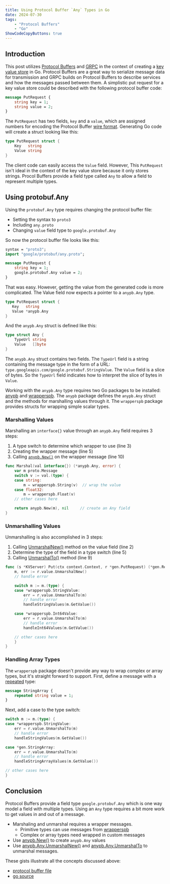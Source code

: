 ```yaml
---
title: Using Protocol Buffer `Any` Types in Go
date: 2024-07-30
tags:
    - "Protocol Buffers"
    - "Go"
ShowCodeCopyButtons: true
---
```


## Introduction

This post utilizes [Protocol Buffers](https://protobuf.dev/) and [GRPC](https://grpc.io/) in the context of creating a [key value store](https://en.wikipedia.org/wiki/Key%E2%80%93value_database) in Go.  Protocol Buffers are a great way to serialize message data for transmission and GRPC builds on Protocol Buffers to describe services and how the messages passed between them.  A simplistic put request for a key value store could be described with the following protocol buffer code:

```protobuf {lineNos=table}
message PutRequest {
    string key = 1;
    string value = 2;
}
```

The `PutRequest` has two fields, `key` and a `value`, which are assigned numbers for encoding the Protocol Buffer [wire format](https://protobuf.dev/programming-guides/encoding/).  Generating Go code will create a struct looking like this:

```go {lineNos=table}
type PutRequest struct {
    Key   string 
    Value string
}
```

The client code can easily access the `Value` field.  However, This `PutRequest` isn't ideal in the context of the key value store because it only stores strings.  Procol Buffers provide a field type called `Any` to allow a field to represent multiple types.  

## Using protobuf.Any

Using the `protobuf.Any` type requires changing the protocol buffer file:
* Setting the syntax to `proto3`
* Including `any.proto`
* Changing `value` field type to `google.protobuf.Any`

So now the protocol buffer file looks like this:

```protobuf {lineNos=table}
syntax = "proto3";
import "google/protobuf/any.proto";

message PutRequest {
    string key = 1;
    google.protobuf.Any value = 2;
}
```

That was easy.  However, getting the value from the generated code is more complicated.  The Value field now expects a pointer to a `anypb.Any` type.
```go {lineNos=table,hl_lines=[3]}
type PutRequest struct {
   Key   string
   Value *anypb.Any
}
```                                           

And the `anypb.Any` struct is defined like this:

```go {lineNos=table}
type struct Any {
    TypeUrl string 
    Value   []byte 
}
```

The `anypb.Any` struct contains two fields.  The `TypeUrl` field is a string containing the message type in the form of a URL: `type.googleapis.com/google.protobuf.StringValue`.  The `Value` field is a slice of bytes. So the `TypeUrl` field indicates how to interpret the slice of bytes in `Value`. 

Working with the `anypb.Any` type requires two Go packages to be installed: [anypb](https://pkg.go.dev/google.golang.org/protobuf/types/known/anypb) and [wrapperspb](https://pkg.go.dev/google.golang.org/protobuf/types/known/wrapperspb).  The `anypb` package defines the `anypb.Any` struct and the methods for marshalling values through it.  The `wrapperspb` package provides structs for wrapping simple scalar types.

### Marshalling Values

Marshalling an `interface{}` value through an `anypb.Any` field requires 3 steps:
1. A type switch to determine which wrapper to use (line 3)
2. Creating the wrapper message (line 5)
3. Calling [`anypb.New()`](https://pkg.go.dev/google.golang.org/protobuf/types/known/anypb#New) on the wrapper message (line 10)

```go {lineNos=table,hl_lines=[3,5,10]}
func Marshal(val interface{}) (*anypb.Any, error) {
    var m proto.Message
    switch v := val.(type) {
    case string:
        m = wrapperspb.String(v)  // wrap the value 
    case float32:
        m = wrapperspb.Float(v)
    // other cases here

    return anypb.New(m), nil     // create an Any field
}
```

### Unmarshalling Values

Unmarshalling is also accomplished in 3 steps:
1. Calling [UnmarshalNew()](https://pkg.go.dev/google.golang.org/protobuf/types/known/anypb#UnmarshalNew) method on the value field (line 2)
2. Determine the type of the field in a type switch (line 5)
3. Calling [UnmarshalTo()](https://pkg.go.dev/google.golang.org/protobuf/types/known/anypb#UnmarshalTo) method (line 9)

```go {lineNos=table,hl_lines=[2,5,9]}
func (s *KVServer) Put(ctx context.Context, r *gen.PutRequest) (*gen.Response, error) {
    m, err := r.value.UnmarshalNew()
    // handle error

    switch m := m.(type) {
    case *wrapperspb.StringValue:
        err = r.value.UnmarshalTo(m)
        // handle error
        handleStringValues(m.GetValue())

    case *wrapperspb.Int64Value:
        err = r.value.UnmarshalTo(m)
        // handle error
        handleInt64Values(m.GetValue())

    // other cases here
    }
}
```

### Handling Array Types

The `wrapperspb` package doesn't provide any way to wrap complex or array types, but it's straight forward to support.  First, define a message with a [repeated](https://protobuf.dev/programming-guides/proto3/#field-labels) type:

```protobuf
message StringArray {
    repeated string value = 1;
}
```

Next, add a case to the type switch:

```go {lineNos=table,hl_lines=[7-10]}
switch m := m.(type) {
case *wrapperspb.StringValue:
    err = r.value.UnmarshalTo(m)
    // handle error
    handleStringValues(m.GetValue())

case *gen.StringArray:
    err = r.value.UnmarshalTo(m)
    // handle error
    handleStringArrayValues(m.GetValue())

// other cases here
}
```

## Conclusion

Protocol Buffers provide a field type `google.protobuf.Any` which is one way model a field with multiple types.  Using an `Any` type requires a bit more work to get values in and out of a message.

* Marshaling and unmarshal requires a wrapper messages. 
    * Primitive types can use messages from [wrapperspb](https://pkg.go.dev/google.golang.org/protobuf/types/known/wrapperspb)
    * Complex or array types need wrapped in custom messages
* Use [anypb.New()](https://pkg.go.dev/google.golang.org/protobuf/types/known/anypb#UnmarshalNew) to create `anypb.Any` values
* Use [anypb.Any.UnmarshalNew()](https://pkg.go.dev/google.golang.org/protobuf/types/known/anypb#UnmarshalNew) and [anypb.Any.UnmarshalTo](https://pkg.go.dev/google.golang.org/protobuf/types/known/anypb#UnmarshalTo) to unmarshal messages.

These gists illustrate all the concepts discussed above:
* [protocol buffer file](https://gist.github.com/jsx7ba/2e9ce0b4d14f5a318a2fe640d7a8f596)
* [go source](https://gist.github.com/jsx7ba/81335aa7d6bfc66a426b09d0c199c6a5)


